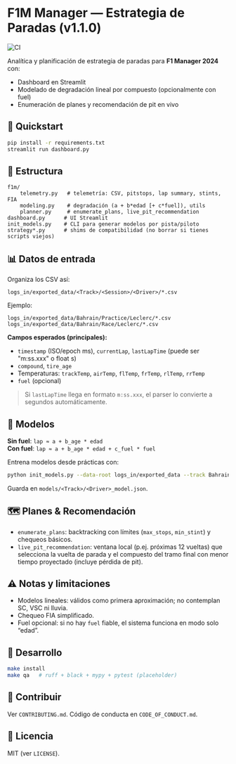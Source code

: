 # F1M Manager — Estrategia de Paradas (v1.1.0)

![CI](https://github.com/doski2/f1_pitstop/actions/workflows/ci.yml/badge.svg)

Analítica y planificación de estrategia de paradas para **F1 Manager 2024** con:
- Dashboard en Streamlit
- Modelado de degradación lineal por compuesto (opcionalmente con fuel)
- Enumeración de planes y recomendación de pit en vivo

## 🚀 Quickstart

```bash
pip install -r requirements.txt
streamlit run dashboard.py
```

## 📁 Estructura

```
f1m/
	telemetry.py   # telemetría: CSV, pitstops, lap summary, stints, FIA
	modeling.py    # degradación (a + b*edad [+ c*fuel]), utils
	planner.py     # enumerate_plans, live_pit_recommendation
dashboard.py      # UI Streamlit
init_models.py    # CLI para generar modelos por pista/piloto
strategy*.py      # shims de compatibilidad (no borrar si tienes scripts viejos)
```

## 📊 Datos de entrada

Organiza los CSV así:
```
logs_in/exported_data/<Track>/<Session>/<Driver>/*.csv
```
Ejemplo:
```
logs_in/exported_data/Bahrain/Practice/Leclerc/*.csv
logs_in/exported_data/Bahrain/Race/Leclerc/*.csv
```

**Campos esperados (principales):**
- `timestamp` (ISO/epoch ms), `currentLap`, `lastLapTime` (puede ser "m:ss.xxx" o float s)
- `compound`, `tire_age`
- Temperaturas: `trackTemp`, `airTemp`, `flTemp`, `frTemp`, `rlTemp`, `rrTemp`
- `fuel` (opcional)

> Si `lastLapTime` llega en formato `m:ss.xxx`, el parser lo convierte a segundos automáticamente.

## 🧠 Modelos

**Sin fuel**: `lap ≈ a + b_age * edad`  
**Con fuel**: `lap ≈ a + b_age * edad + c_fuel * fuel`

Entrena modelos desde prácticas con:
```bash
python init_models.py --data-root logs_in/exported_data --track Bahrain --driver Leclerc
```
Guarda en `models/<Track>/<Driver>_model.json`.

## 🗺️ Planes & Recomendación

- `enumerate_plans`: backtracking con límites (`max_stops`, `min_stint`) y chequeos básicos.
- `live_pit_recommendation`: ventana local (p.ej. próximas 12 vueltas) que selecciona la vuelta
	de parada y el compuesto del tramo final con menor tiempo proyectado (incluye pérdida de pit).

## ⚠️ Notas y limitaciones
- Modelos lineales: válidos como primera aproximación; no contemplan SC, VSC ni lluvia.
- Chequeo FIA simplificado.
- Fuel opcional: si no hay `fuel` fiable, el sistema funciona en modo solo “edad”.

## 🧪 Desarrollo

```bash
make install
make qa   # ruff + black + mypy + pytest (placeholder)
```

## 🤝 Contribuir
Ver `CONTRIBUTING.md`. Código de conducta en `CODE_OF_CONDUCT.md`.

## 📄 Licencia
MIT (ver `LICENSE`).
